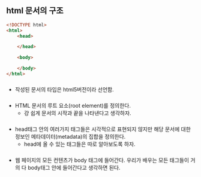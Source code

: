 ## html 문서의 구조

```html
<!DOCTYPE html>
<html>
    <head>

    </head>

    <body>

    </body>
</html>
```

### <!DOCTYPE html>

- 작성된 문서의 타입은 html5버전이라 선언함.

### <html>

- HTML 문서의 루트 요소(root element)를 정의한다.
    - 걍 쉽게 문서의 시작과 끝을 나타낸다고 생각하자.

### <head>

- head태그 안의 여러가지 태그들은 시각적으로 표현되지 않지만 해당 문서에 대한 정보인 메타데이터(metadata)의 집합을 정의한다.
    - head에 올 수 있는 태그들은 따로 알아보도록 하자.

### <body>

- 웹 페이지의 모든 컨텐츠가 body 태그에 들어간다.
    우리가 배우는 모든 태그들이 거의 다 body태그 안에 들어간다고 생각하면 된다.

